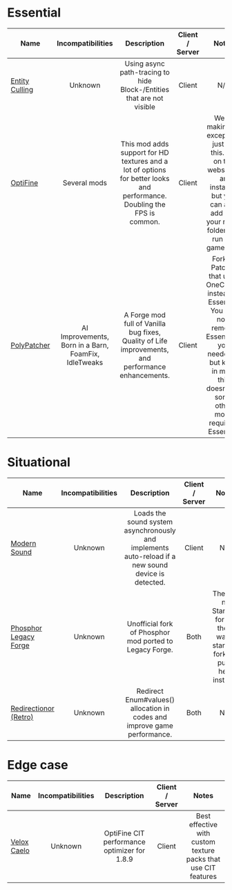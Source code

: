 # Essential
| Name | Incompatibilities | Description | Client / Server | Notes |
| --- | :---: | :---: | :---: | :---: |
| [Entity Culling](https://modrinth.com/mod/entityculling) | Unknown | Using async path-tracing to hide Block-/Entities that are not visible | Client | N/A |
| [OptiFine](https://optifine.net) | Several mods | This mod adds support for HD textures and a lot of options for better looks and performance. Doubling the FPS is common. | Client | We're making an exception, just for this. Jar on the website is an installer, but you can also add it to your mods folder and run the game fine. |
| [PolyPatcher](https://modrinth.com/mod/patcher) | AI Improvements, Born in a Barn, FoamFix, IdleTweaks | A Forge mod full of Vanilla bug fixes, Quality of Life improvements, and performance enhancements. | Client | Fork of Patcher that uses OneConfig instead of Essential. You can now remove Essential if you needed it, but keep in mind this doesn't fix some other mods requiring Essential. |

# Situational
| Name | Incompatibilities | Description | Client / Server | Notes |
| --- | :---: | :---: | :---: | :---: |
| [Modern Sound](https://modrinth.com/mod/modern-sound) | Unknown | Loads the sound system asynchronously and implements auto-reload if a new sound device is detected. | Client | N/A |
| [Phosphor Legacy Forge](https://modrinth.com/mod/phosphorlegacyforge) | Unknown | Unofficial fork of Phosphor mod ported to Legacy Forge. | Both | There is no Starlight fork. If there was a starlight fork, I'd put it here instead. |
| [Redirectionor (Retro)](https://www.curseforge.com/minecraft/mc-mods/redirectionor-retro) | Unknown | Redirect Enum#values() allocation in codes and improve game performance. | Both | N/A |

# Edge case
| Name | Incompatibilities | Description | Client / Server | Notes |
| --- | :---: | :---: | :---: | :---: |
| [Velox Caelo](https://modrinth.com/mod/veloxcaelo) | Unknown | OptiFine CIT performance optimizer for 1.8.9 | Client | Best effective with custom texture packs that use CIT features |